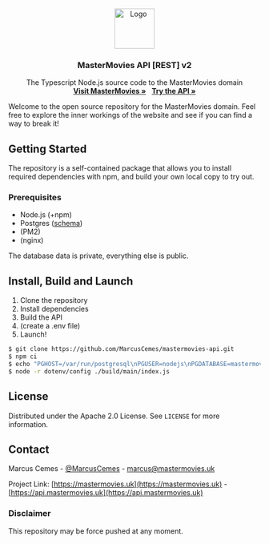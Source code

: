 <!-- PROJECT LOGO -->
<br />
<p align="center">
  <a href="https://mastermovies.uk">
    <img src="https://mastermovies.uk/icons/icon-256x256.png" alt="Logo" width="80" height="80">
  </a>

  <h3 align="center">MasterMovies API [REST] v2</h3>

  <p align="center">
    The Typescript Node.js source code to the MasterMovies domain
    <br />
    <a href="https://mastermovies.uk"><strong>Visit MasterMovies »</strong></a>
    &nbsp;
    <a href="https://api.mastermovies.uk"><strong>Try the API »</strong></a>
  </p>
</p>


<!-- ABOUT THE PROJECT -->
Welcome to the open source repository for the MasterMovies domain. Feel free to explore the inner workings of the website and see if you can find a way to break it!


<!-- GETTING STARTED -->
## Getting Started

The repository is a self-contained package that allows you to install required dependencies with npm, and build your own local copy to try out.

### Prerequisites

* Node.js (+npm)
* Postgres ([schema](https://dbdiagram.io/d/5cc82db9f7c5bb70c72fcf48))
* (PM2)
* (nginx)

The database data is private, everything else is public.

## Install, Build and Launch

1. Clone the repository
2. Install dependencies
3. Build the API
3. (create a .env file)
4. Launch!

```bash
$ git clone https://github.com/MarcusCemes/mastermovies-api.git
$ npm ci
$ echo "PGHOST=/var/run/postgresql\nPGUSER=nodejs\nPGDATABASE=mastermovies" > .env
$ node -r dotenv/config ./build/main/index.js
```


<!-- LICENSE -->
## License

Distributed under the Apache 2.0 License. See `LICENSE` for more information.



<!-- CONTACT -->
## Contact

Marcus Cemes - [@MarcusCemes](https://twitter.com/MarcusCemes) - marcus@mastermovies.uk

Project Link: [https://mastermovies.uk](https://mastermovies.uk) - [https://api.mastermovies.uk](https://api.mastermovies.uk)


### Disclaimer

This repository may be force pushed at any moment.